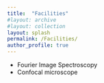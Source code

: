 ```yaml
---
title:  "Facilities"
#layout: archive
#layout: collection
layout: splash
permalink: /Facilities/
author_profile: true
---
```


* Fourier Image Spectroscopy
* Confocal microscope
